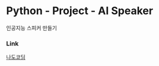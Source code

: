 # Python - Project - AI Speaker
인공지능 스피커 만들기

### Link
[나도코딩](https://www.youtube.com/watch?v=WTul6LIjIBA)

